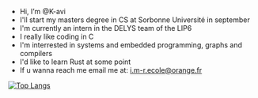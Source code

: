 -  Hi, I’m @K-avi
-  I'll start my masters degree in CS at Sorbonne Université in september
-  I'm currently an intern in the DELYS team of the LIP6
-  I really like coding in C 
-  I'm interrested in systems and embedded programming, graphs and compilers
-  I'd like to learn Rust at some point
-  If u wanna reach me email me at:  i.m-r.ecole@orange.fr

[![Top Langs](https://github-readme-stats-git-masterrstaa-rickstaa.vercel.app/api/top-langs/?username=k-avi&theme=dracula)](https://github.com/anuraghazra/github-readme-stats)
